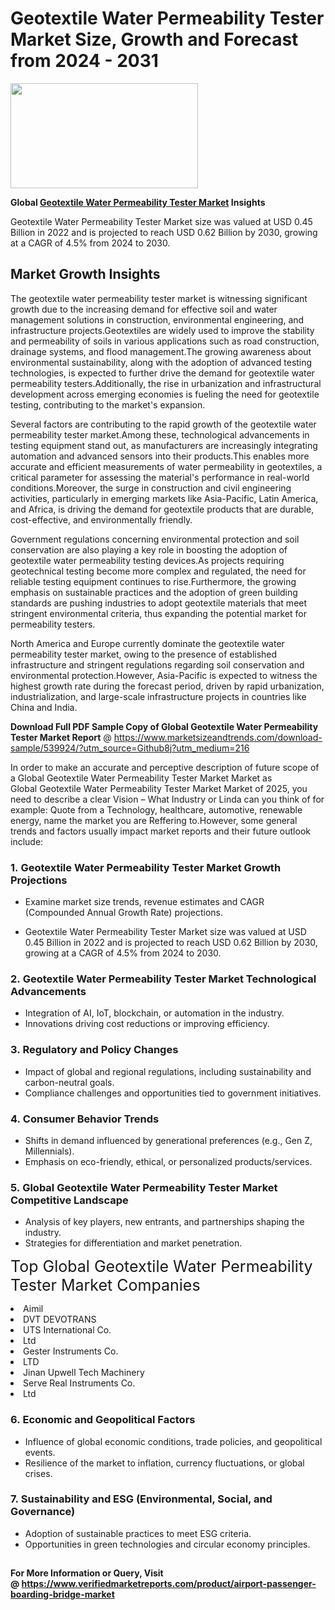 <H1>Geotextile Water Permeability Tester Market Size, Growth and Forecast from 2024 - 2031</H1><img class="aligncenter size-medium wp-image-584254" src="https://thirdeyenews.in/wp-content/uploads/2024/09/Global-Market-Research-300x168.jpeg" alt="" width="300" height="168" /><p><strong>Global&nbsp;<a href="https://www.marketsizeandtrends.com/download-sample/539924/?utm_source=Github8j?utm_medium=216">Geotextile Water Permeability Tester Market</a> Insights</strong></p><p>Geotextile Water Permeability Tester Market size was valued at USD 0.45 Billion in 2022 and is projected to reach USD 0.62 Billion by 2030, growing at a CAGR of 4.5% from 2024 to 2030.</p><p><h2>Market Growth Insights</h2> <p>The geotextile water permeability tester market is witnessing significant growth due to the increasing demand for effective soil and water management solutions in construction, environmental engineering, and infrastructure projects.Geotextiles are widely used to improve the stability and permeability of soils in various applications such as road construction, drainage systems, and flood management.The growing awareness about environmental sustainability, along with the adoption of advanced testing technologies, is expected to further drive the demand for geotextile water permeability testers.Additionally, the rise in urbanization and infrastructural development across emerging economies is fueling the need for geotextile testing, contributing to the market's expansion.</p> <p>Several factors are contributing to the rapid growth of the geotextile water permeability tester market.Among these, technological advancements in testing equipment stand out, as manufacturers are increasingly integrating automation and advanced sensors into their products.This enables more accurate and efficient measurements of water permeability in geotextiles, a critical parameter for assessing the material's performance in real-world conditions.Moreover, the surge in construction and civil engineering activities, particularly in emerging markets like Asia-Pacific, Latin America, and Africa, is driving the demand for geotextile products that are durable, cost-effective, and environmentally friendly.</p> <p>Government regulations concerning environmental protection and soil conservation are also playing a key role in boosting the adoption of geotextile water permeability testing devices.As projects requiring geotechnical testing become more complex and regulated, the need for reliable testing equipment continues to rise.Furthermore, the growing emphasis on sustainable practices and the adoption of green building standards are pushing industries to adopt geotextile materials that meet stringent environmental criteria, thus expanding the potential market for permeability testers.</p> <p>North America and Europe currently dominate the geotextile water permeability tester market, owing to the presence of established infrastructure and stringent regulations regarding soil conservation and environmental protection.However, Asia-Pacific is expected to witness the highest growth rate during the forecast period, driven by rapid urbanization, industrialization, and large-scale infrastructure projects in countries like China and India.</p> <p><span class=""><strong>Download Full PDF Sample Copy of Global Geotextile Water Permeability Tester Market Report</strong> @ <a href="https://www.marketsizeandtrends.com/download-sample/539924/?utm_source=Github8j?utm_medium=216" target="_blank">https://www.marketsizeandtrends.com/download-sample/539924/?utm_source=Github8j?utm_medium=216</a></span></p><p>In order to make an accurate and perceptive description of future scope of a Global&nbsp;Geotextile Water Permeability Tester Market Market as Global&nbsp;Geotextile Water Permeability Tester Market Market of 2025, you need to describe a clear Vision &ndash; What Industry or Linda can you think of for example: Quote from a Technology, healthcare, automotive, renewable energy, name the market you are Reffering to.However, some general trends and factors usually impact market reports and their future outlook include:</p><h3>1.&nbsp;<strong>Geotextile Water Permeability Tester Market Growth Projections</strong></h3><ul><li>Examine market size trends, revenue estimates and CAGR (Compounded Annual Growth Rate) projections.</li><li><p>Geotextile Water Permeability Tester Market size was valued at USD 0.45 Billion in 2022 and is projected to reach USD 0.62 Billion by 2030, growing at a CAGR of 4.5% from 2024 to 2030.</p></li></ul><h3>2.&nbsp;<strong>Geotextile Water Permeability Tester Market Technological Advancements</strong></h3><ul><li>Integration of AI, IoT, blockchain, or automation in the industry.</li><li>Innovations driving cost reductions or improving efficiency.</li></ul><h3>3.&nbsp;<strong>Regulatory and Policy Changes</strong></h3><ul><li>Impact of global and regional regulations, including sustainability and carbon-neutral goals.</li><li>Compliance challenges and opportunities tied to government initiatives.</li></ul><h3>4.&nbsp;<strong>Consumer Behavior Trends</strong></h3><ul><li>Shifts in demand influenced by generational preferences (e.g., Gen Z, Millennials).</li><li>Emphasis on eco-friendly, ethical, or personalized products/services.</li></ul><h3>5.&nbsp;<strong>Global Geotextile Water Permeability Tester Market Competitive Landscape</strong></h3><ul><li>Analysis of key players, new entrants, and partnerships shaping the industry.</li><li>Strategies for differentiation and market penetration.</li></ul><p data-pm-slice="1 1 []"><span style="color: inherit; font-family: inherit; font-size: 25px;">Top Global Geotextile Water Permeability Tester Market Companies</span></p><div class="" data-test-id=""><p><li>Aimil</li><li> DVT DEVOTRANS</li><li> UTS International Co.</li><li> Ltd</li><li> Gester Instruments Co.</li><li>LTD</li><li> Jinan Upwell Tech Machinery</li><li> Serve Real Instruments Co.</li><li> Ltd</li></p></div><h3>6.&nbsp;<strong>Economic and Geopolitical Factors</strong></h3><ul><li>Influence of global economic conditions, trade policies, and geopolitical events.</li><li>Resilience of the market to inflation, currency fluctuations, or global crises.</li></ul><h3>7.&nbsp;<strong>Sustainability and ESG (Environmental, Social, and Governance)</strong></h3><ul><li>Adoption of sustainable practices to meet ESG criteria.</li><li>Opportunities in green technologies and circular economy principles.</li></ul><h2><strong style="font-size: 14px;">For More Information or Query, Visit @&nbsp;</strong><a style="background-color: #ffffff; font-size: 14px;" href="https://www.marketsizeandtrends.com/report/geotextile-water-permeability-tester-market/" target="_blank">https://www.verifiedmarketreports.com/product/airport-passenger-boarding-bridge-market</a></h2>